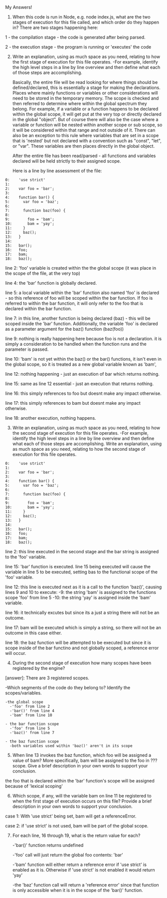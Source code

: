 My Answers!

1. When this code is run in Node, e.g. node index.js, what are the two stages
of execution for this file called, and which order do they happen in?
  There are two stages happening here:

  1 - the compilation stage - the code is generated after being parsed.
 
  2 - the execution stage - the program is running or 'executes' the code


2. Write an explanation, using as much space as you need, relating to how the
first stage of execution for this file operates.
  -For example, identify the high level steps in a line by line overview and then
  define what each of those steps are accomplishing.

    Basically, the entire file will be read looking for where things should be defined/declared, this is essentially a stage for making the declarations. Places where mainly functions or variables or other considerations will need to be stored in the temporary memory. The scope is checked and then referred to determine where within the global spectrum they belong. For example, if a variable or a function happens to be declared within the global scope, it will get put at the very top or directly declared in the global "object". But of course there will also be the case where a variable or function will be nested within another scope or sub scope, so it will be considered within that range and not outside of it. There can also be an exception to this rule where variables that are set in a scope that is 'nested' but not declared with a convention such as "const", "let", or "var". These variables are then places directly in the global object. 

    After the entire file has been read/parsed - all functions and variables declared will be held strictly to their assigned scope.

    Here is a line by line assessment of the file: 

  ```
  0:    'use strict'
  1:    
  2:    var foo = 'bar';
  3:    
  4:    function bar() {
  5:      var foo = 'baz';
  6:
  7:      function baz(foo) {
  8:    
  9:        foo = 'bam';
  10:       bam = 'yay';
  11:     }
  12:     baz();
  13:   }
  14:     
  15:   bar();
  16:   foo;
  17:   bam;
  18:   baz();
  ```

line 2:
'foo' variable is created within the the global scope (it was place in the scope of the file, at the very top)

line 4:
the 'bar' function is globally declared.

line 5:
a local variable within the 'bar' function also named 'foo' is declared - so this reference of foo will be scoped within the bar function. If foo is referred to within the bar function, it will only refer to the foo that is declared within the bar function.

line 7:
in this line, another function is being declared (baz) - this will be scoped inside the 'bar' function. Additionally, the variable 'foo' is declared as a parameter argument for the baz() function (baz(foo))

line 9:
nothing is really happening here because foo is not a declaration. it is simply a consideration to be handled when the function runs and the parameter is passed.

line 10:
'bam' is not yet within the baz() or the bar() functions, it isn't even in the global scope, so it is treated as a new global variable known as 'bam',

line 12:
nothing happening - just an execution of bar which returns nothing.

line 15:
same as line 12 essential - just an execution that returns nothing.

line 16:
this simply references to foo but doesnt make any impact otherwise.

line 17:
this simply references to bam but doesnt make any impact otherwise.

line 18:
another execution, nothing happens.


3. Write an explanation, using as much space as you need, relating to how the second stage of execution for this file operates.
  -For example, identify the high level steps in a line by line overview and
  then define what each of those steps are accomplishing.  Write an explanation,
  using as much space as you need, relating to how the second stage of
  execution for this file operates.

  ```
  0:    'use strict'
  1:    
  2:    var foo = 'bar';
  3:    
  4:    function bar() {
  5:      var foo = 'baz';
  6:
  7:      function baz(foo) {
  8:    
  9:        foo = 'bam';
  10:       bam = 'yay';
  11:     }
  12:     baz();
  13:   }
  14:     
  15:   bar();
  16:   foo;
  17:   bam;
  18:   baz();
  ```


line 2:
this line executed in the second stage and the bar string is assigned to the 'foo' variable.

line 15:
'bar' function is executed.
line 15 being executed will cause the variable in line 5 to be executed, setting bas to the functional scope of the 'foo' variable.

line 12:
this line is executed next as it is a call to the function 'baz()', causing lines 9 and 10 to execute:
    -9: the string 'bam' is assigned to the functions scope 'foo' from line 5
    -10: the string 'yay' is assigned inside the 'bam' variable.

line 16:
it technically excutes but since its a just a string there will not be an outcome.

line 17:
bam will be executed which is simply a string, so there will not be an outcome in this case either.

line 18:
the baz function will be attempted to be executed but since it is scope inside of the bar functino and not globally scoped, a reference error will occur.



4. During the second stage of execution how many scopes have been registered
by the engine?

[answer]: There are 3 registered scopes.

  -Which segments of the code do they belong to?
 Identify the scopes/variables.

    -the global scope
      -'foo' from line 2
      -'bar()' from line 4
      -'bam' from line 10

    - the bar function scope
      -'foo' from line 5
      -'baz()' from line 7

    - the baz function scope
      -both variables used within 'baz()' aren't in its scope

5. When line 13 invokes the baz function, which foo will be assigned a value of
bam? More specifically, bam will be assigned to the foo in ??? scope. Give a
brief description in your own words to support your conclusion.


the foo that is declared within the 'bar' function's scope will be assigned because of 'lexical scoping'


6. Which scope, if any, will the variable bam on line 11 be registered to when the
first stage of execution occurs on this file? Provide a brief description in
your own words to support your conclusion.

case 1:
With 'use strict' being set, bam will get a referenceError.

case 2:
if 'use strict' is not used, bam will be part of the global scope.


7. For each line, 16 through 19, what is the return value for each?
 
    -'bar()' function returns undefined

    -'foo' call will just return the global foo contents: 'bar'

    -'bam' function will either return a reference error if 'use strict' is enabled as it is. Otherwise if 'use strict' is not enabled it would return 'yay'

    -the 'baz' function call will return a 'reference error' since that function is only accessible when it is in the scope of the 'bar()' function.